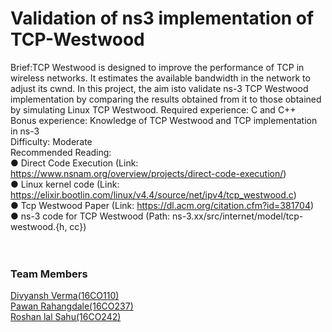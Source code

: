 # Validation of ns3 implementation of TCP-Westwood
Brief:TCP Westwood is designed to improve the performance of TCP in wireless networks. It estimates the available bandwidth in the network to adjust its cwnd. In this project, the aim isto validate ns-3 TCP Westwood implementation by comparing the results obtained from it to those obtained by simulating Linux TCP Westwood.
Required experience: C and C++ <br>
Bonus experience: Knowledge of TCP Westwood and TCP implementation in ns-3 <br>
Difficulty: Moderate<br>
Recommended Reading: <br> ● Direct Code Execution (Link: https://www.nsnam.org/overview/projects/direct-code-execution/) <br>
● Linux kernel code (Link: https://elixir.bootlin.com/linux/v4.4/source/net/ipv4/tcp_westwood.c) <br>
● Tcp Westwood Paper (Link: ​https://dl.acm.org/citation.cfm?id=381704) <br>
● ns-3 code for TCP Westwood (Path: ns-3.xx/src/internet/model/tcp-westwood.{h, cc})
<br>
<br>
<br>
<h3>Team Members</h3>
<a href="#">Divyansh Verma(16CO110)</a><br>
<a href="#">Pawan Rahangdale(16CO237)</a><br>
<a href="#">Roshan lal Sahu(16CO242)</a><br>
